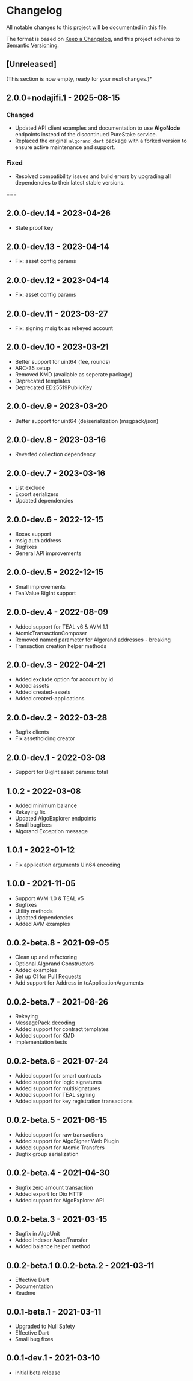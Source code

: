 # Changelog

All notable changes to this project will be documented in this file.

The format is based on [Keep a Changelog](https://keepachangelog.com/en/1.0.0/),
and this project adheres to [Semantic Versioning](https://semver.org/spec/v2.0.0.html).

## [Unreleased]
(This section is now empty, ready for your next changes.)*

## 2.0.0+nodajifi.1 - 2025-08-15

### Changed
- Updated API client examples and documentation to use **AlgoNode** endpoints instead of the discontinued PureStake service.
- Replaced the original `algorand_dart` package with a forked version to ensure active maintenance and support.

### Fixed
- Resolved compatibility issues and build errors by upgrading all dependencies to their latest stable versions.

===

## 2.0.0-dev.14 - 2023-04-26
- State proof key

## 2.0.0-dev.13 - 2023-04-14
- Fix: asset config params

## 2.0.0-dev.12 - 2023-04-14
- Fix: asset config params

## 2.0.0-dev.11 - 2023-03-27
- Fix: signing msig tx as rekeyed account

## 2.0.0-dev.10 - 2023-03-21
- Better support for uint64 (fee, rounds)
- ARC-35 setup
- Removed KMD (available as seperate package)
- Deprecated templates
- Deprecated ED25519PublicKey

## 2.0.0-dev.9 - 2023-03-20
- Better support for uint64 (de)serialization (msgpack/json)

## 2.0.0-dev.8 - 2023-03-16
- Reverted collection dependency

## 2.0.0-dev.7 - 2023-03-16
- List exclude
- Export serializers
- Updated dependencies

## 2.0.0-dev.6 - 2022-12-15
- Boxes support
- msig auth address
- Bugfixes
- General API improvements

## 2.0.0-dev.5 - 2022-12-15
- Small improvements
- TealValue BigInt support

## 2.0.0-dev.4 - 2022-08-09
- Added support for TEAL v6 & AVM 1.1
- AtomicTransactionComposer
- Removed named parameter for Algorand addresses - breaking
- Transaction creation helper methods

## 2.0.0-dev.3 - 2022-04-21
- Added exclude option for account by id
- Added assets
- Added created-assets
- Added created-applications

## 2.0.0-dev.2 - 2022-03-28
- Bugfix clients
- Fix assetholding creator

## 2.0.0-dev.1 - 2022-03-08
- Support for BigInt asset params: total

## 1.0.2 - 2022-03-08
- Added minimum balance
- Rekeying fix
- Updated AlgoExplorer endpoints  
- Small bugfixes
- Algorand Exception message

## 1.0.1 - 2022-01-12
- Fix application arguments Uin64 encoding

## 1.0.0 - 2021-11-05
- Support AVM 1.0 & TEAL v5
- Bugfixes
- Utility methods
- Updated dependencies
- Added AVM examples

## 0.0.2-beta.8 - 2021-09-05
- Clean up and refactoring
- Optional Algorand Constructors
- Added examples
- Set up CI for Pull Requests
- Add support for Address in toApplicationArguments

## 0.0.2-beta.7 - 2021-08-26
- Rekeying
- MessagePack decoding
- Added support for contract templates
- Added support for KMD
- Implementation tests

## 0.0.2-beta.6 - 2021-07-24
- Added support for smart contracts
- Added support for logic signatures
- Added support for multisignatures
- Added support for TEAL signing
- Added support for key registration transactions

## 0.0.2-beta.5 - 2021-06-15
- Added support for raw transactions
- Added support for AlgoSigner Web Plugin
- Added support for Atomic Transfers
- Bugfix group serialization

## 0.0.2-beta.4 - 2021-04-30
- Bugfix zero amount transaction
- Added export for Dio HTTP
- Added support for AlgoExplorer API

## 0.0.2-beta.3 - 2021-03-15
- Bugfix in AlgoUnit
- Added Indexer AssetTransfer
- Added balance helper method

## 0.0.2-beta.1 0.0.2-beta.2 - 2021-03-11
- Effective Dart
- Documentation
- Readme

## 0.0.1-beta.1 - 2021-03-11
- Upgraded to Null Safety
- Effective Dart
- Small bug fixes

## 0.0.1-dev.1 - 2021-03-10
- initial beta release